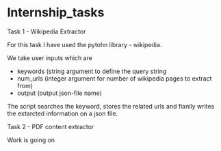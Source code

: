 # Internship_tasks
Task 1 - Wikipedia Extractor

For this task I have used the pytohn library - wikipedia.



We take user inputs which are 

- keywords (string argument to define the query string
- num_urls (integer argument for number of wikipedia pages to extract from)
- output (output json-file name)

The script searches the keyword, stores the related urls and fianlly writes the extarcted information on a json file.


Task 2 - PDF content extractor

Work is going on
